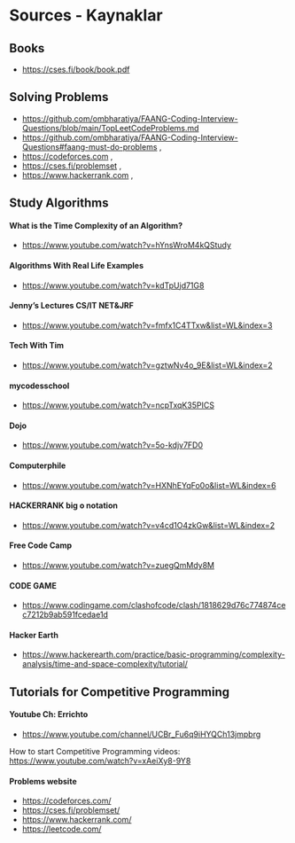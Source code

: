 # Sources - Kaynaklar

## Books
- https://cses.fi/book/book.pdf

## Solving Problems

- https://github.com/ombharatiya/FAANG-Coding-Interview-Questions/blob/main/TopLeetCodeProblems.md
- https://github.com/ombharatiya/FAANG-Coding-Interview-Questions#faang-must-do-problems  ,
- https://codeforces.com  ,
- https://cses.fi/problemset  , 
- https://www.hackerrank.com  ,

## Study Algorithms

#### What is the Time Complexity of an Algorithm?
- https://www.youtube.com/watch?v=hYnsWroM4kQStudy
#### Algorithms With Real Life Examples
- https://www.youtube.com/watch?v=kdTpUjd71G8
#### Jenny’s Lectures CS/IT NET&JRF
- https://www.youtube.com/watch?v=fmfx1C4TTxw&list=WL&index=3
#### Tech With Tim 
- https://www.youtube.com/watch?v=gztwNv4o_9E&list=WL&index=2
#### mycodesschool
- https://www.youtube.com/watch?v=ncpTxqK35PICS 
#### Dojo
- https://www.youtube.com/watch?v=5o-kdjv7FD0
#### Computerphile
- https://www.youtube.com/watch?v=HXNhEYqFo0o&list=WL&index=6
#### HACKERRANK big o notation
- https://www.youtube.com/watch?v=v4cd1O4zkGw&list=WL&index=2
#### Free Code Camp 
- https://www.youtube.com/watch?v=zuegQmMdy8M
#### CODE GAME
- https://www.codingame.com/clashofcode/clash/1818629d76c774874cec7212b9ab591fcedae1d
#### Hacker Earth
- https://www.hackerearth.com/practice/basic-programming/complexity-analysis/time-and-space-complexity/tutorial/

## Tutorials for Competitive Programming 

#### Youtube Ch: Errichto
- https://www.youtube.com/channel/UCBr_Fu6q9iHYQCh13jmpbrg

How to start Competitive Programming videos:
https://www.youtube.com/watch?v=xAeiXy8-9Y8
#### Problems website
- https://codeforces.com/
- https://cses.fi/problemset/
- https://www.hackerrank.com/
- https://leetcode.com/
